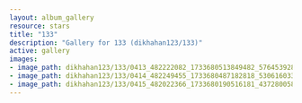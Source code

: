```yaml
---
layout: album_gallery
resource: stars
title: "133"
description: "Gallery for 133 (dikhahan123/133)"
active: gallery
images:
- image_path: dikhahan123/133/0413_482222082_1733680513849482_5764539286901118155_n.jpg
- image_path: dikhahan123/133/0414_482249455_1733680487182818_5306160337673614103_n.jpg
- image_path: dikhahan123/133/0415_482022366_1733680190516181_4372800584217141897_n.jpg
---
```

